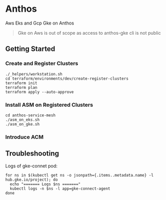 # Anthos
Aws Eks and Gcp Gke on Anthos
> Gke on Aws is out of scope as access to anthos-gke cli is not public

## Getting Started

### Create and Register Clusters
```
./_helpers/workstation.sh
cd terraform/environments/dev/create-register-clusters
terraform init
terraform plan
terraform apply --auto-approve
```
### Install ASM on Registered Clusters
```
cd anthos-service-mesh
./asm_on_eks.sh
./asm_on_gke.sh
```

### Introduce ACM

## Troubleshooting

Logs of gke-connet pod:
```
for ns in $(kubectl get ns -o jsonpath={.items..metadata.name} -l hub.gke.io/project); do
  echo "======= Logs $ns ======="
  kubectl logs -n $ns -l app=gke-connect-agent
done
```